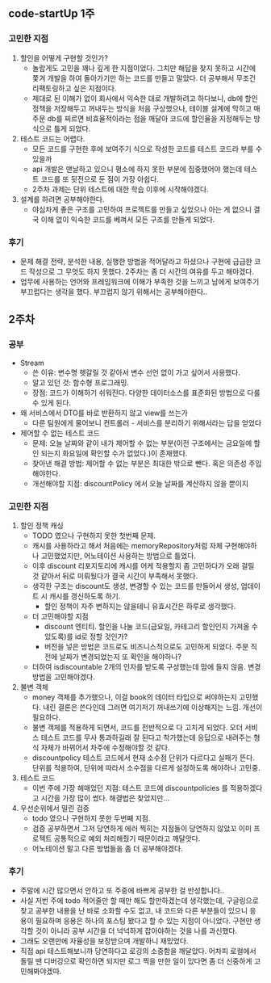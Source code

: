## code-startUp 1주 

### 고민한 지점 
1. 할인을 어떻게 구현할 것인가?
   - 놀랍게도 고민을 꽤나 깊게 한 지점이었다. 그치만 해답을 찾지 못하고 시간에 쫓겨 개발을 하여 돌아가기만 하는 코드를 만들고 말았다. 더 공부해서 무조건 리팩토링하고 싶은 지점이다.
   - 제대로 된 이해가 없이 회사에서 익숙한 대로 개발하려고 하다보니, db에 할인 정책을 저장해두고 꺼내두는 방식을 처음 구상했으나, 테이블 설계에 막히고 매 주문 db를 찌르면 비효율적이라는 점을 깨달아 코드에 할인율을 지정해두는 방식으로 틀게 되었다.
2. 테스트 코드는 어렵다.
    - 모든 코드를 구현한 후에 보여주기 식으로 작성한 코드를 테스트 코드라 부를 수 있을까
    - api 개발은 맨날하고 있으니 평소에 하지 못한 부분에 집중했어야 했는데 테스트 코드를 또 뒷전으로 둔 점이 가장 아쉽다.
    - 2주차 과제는 단위 테스트에 대한 학습 이후에 시작해야겠다.
3. 설계를 하려면 공부해야한다.
   - 야심차게 좋은 구조를 고민하여 프로젝트를 만들고 싶었으나 아는 게 없으니 결국 이해 없이 익숙한 코드를 베껴서 모든 구조를 만들게 되었다.
   
### 후기
- 문제 해결 전략, 분석한 내용, 실행한 방법을 적어달라고 하셨으나 구현에 급급한 코드 작성으로 그 무엇도 하지 못했다. 2주차는 좀 더 시간의 여유를 두고 해야겠다.
- 업무에 사용하는 언어와 프레임워크에 이해가 부족한 것을 느끼고 남에게 보여주기 부끄럽다는 생각을 했다. 부끄럽지 않기 위해서는 공부해야한다.. 

## 2주차
### 공부
- Stream
  - 쓴 이유: 변수명 헷갈릴 것 같아서 변수 선언 없이 가고 싶어서 사용했다.
  - 알고 있던 것: 함수형 프로그래밍. 
  - 장점: 코드가 이해하기 쉬워진다. 다양한 데이터소스를 표준화된 방법으로 다룰 수 있게 된다. 
- 왜 서비스에서 DTO를 바로 반환하지 않고 view를 쓰는가
  - 다른 팀원에게 물어보니 컨트롤러 - 서비스를 분리하기 위해서라는 답을 얻었다
- 제어할 수 없는 테스트 코드
  - 문제: 오늘 날짜와 같이 내가 제어할 수 없는 부분(이전 구조에서는 금요일에 할인 되는지 화요일에 확인할 수가 없었다.)이 존재했다.
  - 찾아낸 해결 방법: 제어할 수 없는 부분은 최대한 밖으로 뺀다. 혹은 의존성 주입해야한다.
  - 개선해야할 지점: discountPolicy 에서 오늘 날짜를 계산하지 않을 뿐이지 
### 고민한 지점
1. 할인 정책 캐싱
   - TODO 였으나 구현하지 못한 첫번째 문제. 
   - 캐시를 사용하라고 해서 처음에는 memoryRepository처럼 자체 구현해야하나 고민했었지만, 어노테이션 사용하는 방법으로 틀었다.
   - 이후 discount 리포지토리에 캐시를 어케 적용할지 좀 고민하다가 오래 걸릴 것 같아서 뒤로 미뤄뒀다가 결국 시간이 부족해서 못했다.
   - 생각한 구조는 discount도 생성, 변경할 수 있는 코드를 만들어서 생성, 업데이트 시 캐시를 갱신하도록 하기.
     - 할인 정책이 자주 변하지는 않을테니 유효시간은 하루로 생각했다.
   - 더 고민해야할 지점 
     - discount 엔티티. 할인을 나눌 코드(금요일, 카테고리 할인인지 가져올 수 있도록)를 id로 정할 것인가?
     - 버전을 넣은 방법은 코드로도 비즈니스적으로도 고민하게 되었다. 주문 직전에 날짜가 변경되었는지 또 확인을 해야하나?
   - 더하여 isdiscountable 2개의 인자를 받도록 구성했는데 맘에 들지 않음. 변경방법을 고민해야겠다.  
2. 불변 객체 
   - money 객체를 추가했으나, 이걸 book의 데이터 타입으로 써야하는지 고민했다. 내린 결론은 쓴다인데 그러면 여기저기 꺼내쓰기에 이상해지는 느낌. 개선이 필요하다. 
   - 불변 객체를 적용하게 되면서, 코드를 전반적으로 다 고치게 되었다. 오더 서비스 테스트 코드를 무사 통과하길래 잘 된다고 착가했는데 응답으로 내려주는 형식 자체가 바뀌어서 차주에 수정해야할 것 같다. 
   - discountpolicy 테스트 코드에서 현재 소수점 단위가 다르다고 실패가 뜬다. 단위를 적용하여, 단위에 따라서 소수점을 다르게 설정하도록 해야하나 고민중. 
3. 테스트 코드
    - 이번 주에 가장 헤매었던 지점: 테스트 코드에 discountpolicies 를 적용하겠다고 시간을 가장 많이 썼다. 해결법은 찾았지만...
4. 우선순위에서 밀린 검증
   - todo 였으나 구현하지 못한 두번째 지점.
   - 검증 공부하면서 그저 당연하게 에러 찍히는 지점들이 당연하지 않았꼬 이미 프로젝트 공통적으로 예외 처리해줬기 때문이라고 깨달앗다.
   - 어노테이션 말고 다른 방법들을 좀 더 공부해야겠다.

### 후기
- 주말에 시간 많으면서 안하고 또 주중에 바쁘게 공부한 걸 반성합니다..
- 사실 저번 주에 todo 적어줄만 할 때만 해도 할만하겠는데 생각했는데, 구글링으로 찾고 공부한 내용을 난 바로 소화할 수도 없고, 내 코드와 다른 부분들이 있으니 응용이 필요하며 응용은 하나의 포스팅 봤다고 할 수 있는 지점이 아니었다. 구현만 생각할 것이 아니라 공부 시간을 더 넉넉하게 잡아야하는 것을 나를 과신했다.
- 그래도 오랜만에 자율성을 보장받으며 개발하니 재밌었다. 
- 직접 api 테스트해보니까 당연하다고 로깅의 소중함을 깨달았다. 어차피 로컬에서 돌릴 땐 디버깅으로 확인하면 되지만 로그 찍을 만한 일이 있다면 좀 더 신중하게 고민해봐야겠따. 